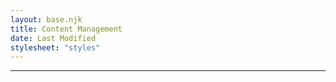 ```yaml
---
layout: base.njk
title: Content Management
date: Last Modified
stylesheet: "styles"
---
```


<!-- {% import 'macros/examples.njk' as example %}

{{ example.button() }}

---

{{ '/css/styles.css' | url }} -->

---
